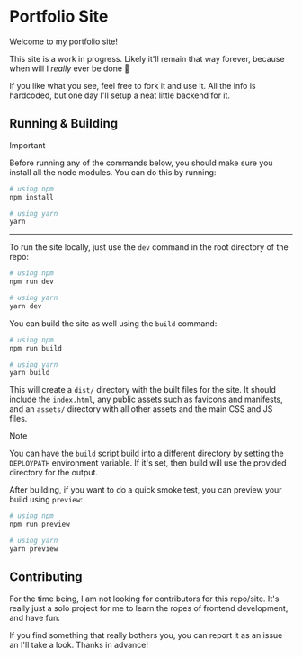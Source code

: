 # Portfolio Site

Welcome to my portfolio site!

This site is a work in progress. Likely it'll remain that way forever, because when will I _really_ ever be done 🤔

If you like what you see, feel free to fork it and use it. All the info is hardcoded, but one day I'll setup a neat little backend for it.

## Running & Building

> [!IMPORTANT]
> Before running any of the commands below, you should make sure you install all the node modules. You can do this by running:
>
> ```bash
> # using npm
> npm install
> 
> # using yarn
> yarn
> ```

---

To run the site locally, just use the `dev` command in the root directory of the repo:

```bash
# using npm
npm run dev

# using yarn
yarn dev
```

You can build the site as well using the `build` command:

```bash
# using npm
npm run build

# using yarn
yarn build
```

This will create a `dist/` directory with the built files for the site. It should include the `index.html`, any public assets such as favicons and manifests, and an `assets/` directory with all other assets and the main CSS and JS files.

> [!NOTE]
> You can have the `build` script build into a different directory by setting the `DEPLOYPATH` environment variable.
> If it's set, then build will use the provided directory for the output.

After building, if you want to do a quick smoke test, you can preview your build using `preview`:

```bash
# using npm
npm run preview

# using yarn
yarn preview
```

## Contributing

For the time being, I am not looking for contributors for this repo/site. It's really just a solo project for me to learn the ropes of frontend development, and have fun.

If you find something that really bothers you, you can report it as an issue an I'll take a look. Thanks in advance!


